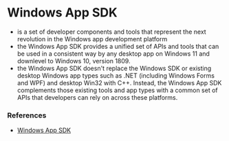 # Windows App SDK
- is a set of developer components and tools that represent the next revolution in the Windows app development platform
- the Windows App SDK provides a unified set of APIs and tools that can be used in a consistent way by any desktop app on Windows 11 and downlevel to Windows 10, version 1809.
- the Windows App SDK doesn't replace the Windows SDK or existing desktop Windows app types such as .NET (including Windows Forms and WPF) and desktop Win32 with C++. Instead, the Windows App SDK complements those existing tools and app types with a common set of APIs that developers can rely on across these platforms.

### References
- [Windows App SDK](https://learn.microsoft.com/en-us/windows/apps/windows-app-sdk/)
